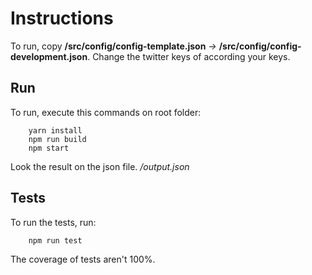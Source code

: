 # Instructions

To run, copy **/src/config/config-template.json** *->* **/src/config/config-development.json**.
Change the twitter keys of according your keys.

## Run
To run, execute this commands on root folder:
```
    yarn install
    npm run build
    npm start
```

Look the result on the json file. */output.json*

## Tests
To run the tests, run:
```
    npm run test
```

The coverage of tests aren't 100%.